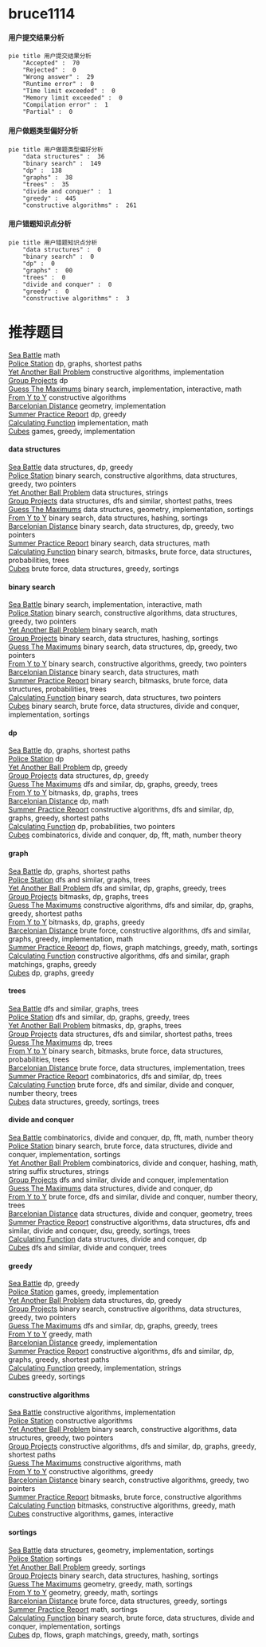 # bruce1114
<!-- tabs:start -->
#### **用户提交结果分析**

```mermaid
pie title 用户提交结果分析
    "Accepted" :  70
    "Rejected" :  0
    "Wrong answer" :  29
    "Runtime error" :  0
    "Time limit exceeded" :  0
    "Memory limit exceeded" :  0
    "Compilation error" :  1
    "Partial" :  0
```
#### **用户做题类型偏好分析**

```mermaid
pie title 用户做题类型偏好分析
    "data structures" :  36
    "binary search" :  149
    "dp" :  138
    "graphs" :  38
    "trees" :  35
    "divide and conquer" :  1
    "greedy" :  445
    "constructive algorithms" :  261
```
#### **用户错题知识点分析**

```mermaid
pie title 用户错题知识点分析
    "data structures" :  0
    "binary search" :  0
    "dp" :  0
    "graphs" :  00
    "trees" :  0
    "divide and conquer" :  0
    "greedy" :  0
    "constructive algorithms" :  3
```
<!-- tabs:end -->
# 推荐题目
[Sea Battle](https://codeforces.com/contest/738/problem/D)		math		  
[Police Station](http://codeforces.com/problemset/problem/208/C)		dp,
                        graphs,
                        shortest paths		  
[Yet Another Ball Problem](http://codeforces.com/problemset/problem/1118/E)		constructive algorithms,
                        implementation		  
[Group Projects](http://codeforces.com/problemset/problem/626/F)		dp		  
[Guess The Maximums](http://codeforces.com/problemset/problem/1363/D)		binary search,
                        implementation,
                        interactive,
                        math		  
[From Y to Y](http://codeforces.com/problemset/problem/848/A)		constructive algorithms		  
[Barcelonian Distance](https://codeforces.com/contest/1078/problem/A)		geometry,
                        implementation		  
[Summer Practice Report](http://codeforces.com/problemset/problem/1076/F)		dp,
                        greedy		  
[Calculating Function](http://codeforces.com/problemset/problem/486/A)		implementation,
                        math		  
[Cubes](https://codeforces.com/contest/521/problem/B)		games,
                        greedy,
                        implementation		  
<!-- tabs:start -->
#### **data structures**
[Sea Battle](http://codeforces.com/problemset/problem/924/C)		data structures,
                        dp,
                        greedy		  
[Police Station](https://codeforces.com/contest/1405/problem/E)		binary search,
                        constructive algorithms,
                        data structures,
                        greedy,
                        two pointers		  
[Yet Another Ball Problem](http://codeforces.com/problemset/problem/899/F)		data structures,
                        strings		  
[Group Projects](http://codeforces.com/problemset/problem/1304/E)		data structures,
                        dfs and similar,
                        shortest paths,
                        trees		  
[Guess The Maximums](http://codeforces.com/problemset/problem/1401/E)		data structures,
                        geometry,
                        implementation,
                        sortings		  
[From Y to Y](http://codeforces.com/problemset/problem/1284/D)		binary search,
                        data structures,
                        hashing,
                        sortings		  
[Barcelonian Distance](http://codeforces.com/problemset/problem/1492/C)		binary search,
                        data structures,
                        dp,
                        greedy,
                        two pointers		  
[Summer Practice Report](http://codeforces.com/problemset/problem/1490/G)		binary search,
                        data structures,
                        math		  
[Calculating Function](http://codeforces.com/problemset/problem/1479/D)		binary search,
                        bitmasks,
                        brute force,
                        data structures,
                        probabilities,
                        trees		  
[Cubes](http://codeforces.com/problemset/problem/1497/A)		brute force,
                        data structures,
                        greedy,
                        sortings		  
#### **binary search**
[Sea Battle](http://codeforces.com/problemset/problem/1363/D)		binary search,
                        implementation,
                        interactive,
                        math		  
[Police Station](https://codeforces.com/contest/1405/problem/E)		binary search,
                        constructive algorithms,
                        data structures,
                        greedy,
                        two pointers		  
[Yet Another Ball Problem](http://codeforces.com/problemset/problem/772/A)		binary search,
                        math		  
[Group Projects](http://codeforces.com/problemset/problem/1284/D)		binary search,
                        data structures,
                        hashing,
                        sortings		  
[Guess The Maximums](http://codeforces.com/problemset/problem/1492/C)		binary search,
                        data structures,
                        dp,
                        greedy,
                        two pointers		  
[From Y to Y](http://codeforces.com/problemset/problem/1463/D)		binary search,
                        constructive algorithms,
                        greedy,
                        two pointers		  
[Barcelonian Distance](http://codeforces.com/problemset/problem/1490/G)		binary search,
                        data structures,
                        math		  
[Summer Practice Report](http://codeforces.com/problemset/problem/1479/D)		binary search,
                        bitmasks,
                        brute force,
                        data structures,
                        probabilities,
                        trees		  
[Calculating Function](http://codeforces.com/problemset/problem/1436/E)		binary search,
                        data structures,
                        two pointers		  
[Cubes](http://codeforces.com/problemset/problem/1461/D)		binary search,
                        brute force,
                        data structures,
                        divide and conquer,
                        implementation,
                        sortings		  
#### **dp**
[Sea Battle](http://codeforces.com/problemset/problem/208/C)		dp,
                        graphs,
                        shortest paths		  
[Police Station](http://codeforces.com/problemset/problem/626/F)		dp		  
[Yet Another Ball Problem](http://codeforces.com/problemset/problem/1076/F)		dp,
                        greedy		  
[Group Projects](http://codeforces.com/problemset/problem/924/C)		data structures,
                        dp,
                        greedy		  
[Guess The Maximums](http://codeforces.com/problemset/problem/982/C)		dfs and similar,
                        dp,
                        graphs,
                        greedy,
                        trees		  
[From Y to Y](http://codeforces.com/problemset/problem/152/E)		bitmasks,
                        dp,
                        graphs,
                        trees		  
[Barcelonian Distance](http://codeforces.com/problemset/problem/1182/A)		dp,
                        math		  
[Summer Practice Report](http://codeforces.com/problemset/problem/1407/E)		constructive algorithms,
                        dfs and similar,
                        dp,
                        graphs,
                        greedy,
                        shortest paths		  
[Calculating Function](http://codeforces.com/problemset/problem/498/B)		dp,
                        probabilities,
                        two pointers		  
[Cubes](http://codeforces.com/problemset/problem/755/G)		combinatorics,
                        divide and conquer,
                        dp,
                        fft,
                        math,
                        number theory		  
#### **graph**
[Sea Battle](http://codeforces.com/problemset/problem/208/C)		dp,
                        graphs,
                        shortest paths		  
[Police Station](http://codeforces.com/problemset/problem/575/B)		dfs and similar,
                        graphs,
                        trees		  
[Yet Another Ball Problem](http://codeforces.com/problemset/problem/982/C)		dfs and similar,
                        dp,
                        graphs,
                        greedy,
                        trees		  
[Group Projects](http://codeforces.com/problemset/problem/152/E)		bitmasks,
                        dp,
                        graphs,
                        trees		  
[Guess The Maximums](http://codeforces.com/problemset/problem/1407/E)		constructive algorithms,
                        dfs and similar,
                        dp,
                        graphs,
                        greedy,
                        shortest paths		  
[From Y to Y](https://codeforces.com/contest/1341/problem/D)		bitmasks,
                        dp,
                        graphs,
                        greedy		  
[Barcelonian Distance](http://codeforces.com/problemset/problem/1487/C)		brute force,
                        constructive algorithms,
                        dfs and similar,
                        graphs,
                        greedy,
                        implementation,
                        math		  
[Summer Practice Report](http://codeforces.com/problemset/problem/1437/C)		dp,
                        flows,
                        graph matchings,
                        greedy,
                        math,
                        sortings		  
[Calculating Function](http://codeforces.com/problemset/problem/1470/D)		constructive algorithms,
                        dfs and similar,
                        graph matchings,
                        graphs,
                        greedy		  
[Cubes](http://codeforces.com/problemset/problem/1476/C)		dp,
                        graphs,
                        greedy		  
#### **trees**
[Sea Battle](http://codeforces.com/problemset/problem/575/B)		dfs and similar,
                        graphs,
                        trees		  
[Police Station](http://codeforces.com/problemset/problem/982/C)		dfs and similar,
                        dp,
                        graphs,
                        greedy,
                        trees		  
[Yet Another Ball Problem](http://codeforces.com/problemset/problem/152/E)		bitmasks,
                        dp,
                        graphs,
                        trees		  
[Group Projects](http://codeforces.com/problemset/problem/1304/E)		data structures,
                        dfs and similar,
                        shortest paths,
                        trees		  
[Guess The Maximums](http://codeforces.com/problemset/problem/1276/D)		dp,
                        trees		  
[From Y to Y](http://codeforces.com/problemset/problem/1479/D)		binary search,
                        bitmasks,
                        brute force,
                        data structures,
                        probabilities,
                        trees		  
[Barcelonian Distance](http://codeforces.com/problemset/problem/1511/C)		brute force,
                        data structures,
                        implementation,
                        trees		  
[Summer Practice Report](http://codeforces.com/problemset/problem/1499/F)		combinatorics,
                        dfs and similar,
                        dp,
                        trees		  
[Calculating Function](http://codeforces.com/problemset/problem/1491/E)		brute force,
                        dfs and similar,
                        divide and conquer,
                        number theory,
                        trees		  
[Cubes](http://codeforces.com/problemset/problem/1466/D)		data structures,
                        greedy,
                        sortings,
                        trees		  
#### **divide and conquer**
[Sea Battle](http://codeforces.com/problemset/problem/755/G)		combinatorics,
                        divide and conquer,
                        dp,
                        fft,
                        math,
                        number theory		  
[Police Station](http://codeforces.com/problemset/problem/1461/D)		binary search,
                        brute force,
                        data structures,
                        divide and conquer,
                        implementation,
                        sortings		  
[Yet Another Ball Problem](http://codeforces.com/problemset/problem/1466/G)		combinatorics,
                        divide and conquer,
                        hashing,
                        math,
                        string suffix structures,
                        strings		  
[Group Projects](http://codeforces.com/problemset/problem/1490/D)		dfs and similar,
                        divide and conquer,
                        implementation		  
[Guess The Maximums](https://codeforces.com/contest/1483/problem/C)		data structures,
                        divide and conquer,
                        dp		  
[From Y to Y](http://codeforces.com/problemset/problem/1491/E)		brute force,
                        dfs and similar,
                        divide and conquer,
                        number theory,
                        trees		  
[Barcelonian Distance](http://codeforces.com/problemset/problem/1303/G)		data structures,
                        divide and conquer,
                        geometry,
                        trees		  
[Summer Practice Report](http://codeforces.com/problemset/problem/1494/D)		constructive algorithms,
                        data structures,
                        dfs and similar,
                        divide and conquer,
                        dsu,
                        greedy,
                        sortings,
                        trees		  
[Calculating Function](http://codeforces.com/problemset/problem/1482/E)		data structures,
                        divide and conquer,
                        dp		  
[Cubes](http://codeforces.com/problemset/problem/566/C)		dfs and similar,
                        divide and conquer,
                        trees		  
#### **greedy**
[Sea Battle](http://codeforces.com/problemset/problem/1076/F)		dp,
                        greedy		  
[Police Station](https://codeforces.com/contest/521/problem/B)		games,
                        greedy,
                        implementation		  
[Yet Another Ball Problem](http://codeforces.com/problemset/problem/924/C)		data structures,
                        dp,
                        greedy		  
[Group Projects](https://codeforces.com/contest/1405/problem/E)		binary search,
                        constructive algorithms,
                        data structures,
                        greedy,
                        two pointers		  
[Guess The Maximums](http://codeforces.com/problemset/problem/982/C)		dfs and similar,
                        dp,
                        graphs,
                        greedy,
                        trees		  
[From Y to Y](http://codeforces.com/problemset/problem/1409/D)		greedy,
                        math		  
[Barcelonian Distance](http://codeforces.com/problemset/problem/1341/B)		greedy,
                        implementation		  
[Summer Practice Report](http://codeforces.com/problemset/problem/1407/E)		constructive algorithms,
                        dfs and similar,
                        dp,
                        graphs,
                        greedy,
                        shortest paths		  
[Calculating Function](http://codeforces.com/problemset/problem/765/B)		greedy,
                        implementation,
                        strings		  
[Cubes](http://codeforces.com/problemset/problem/1148/D)		greedy,
                        sortings		  
#### **constructive algorithms**
[Sea Battle](http://codeforces.com/problemset/problem/1118/E)		constructive algorithms,
                        implementation		  
[Police Station](http://codeforces.com/problemset/problem/848/A)		constructive algorithms		  
[Yet Another Ball Problem](https://codeforces.com/contest/1405/problem/E)		binary search,
                        constructive algorithms,
                        data structures,
                        greedy,
                        two pointers		  
[Group Projects](http://codeforces.com/problemset/problem/1407/E)		constructive algorithms,
                        dfs and similar,
                        dp,
                        graphs,
                        greedy,
                        shortest paths		  
[Guess The Maximums](http://codeforces.com/problemset/problem/1343/B)		constructive algorithms,
                        math		  
[From Y to Y](http://codeforces.com/problemset/problem/1493/A)		constructive algorithms,
                        greedy		  
[Barcelonian Distance](http://codeforces.com/problemset/problem/1463/D)		binary search,
                        constructive algorithms,
                        greedy,
                        two pointers		  
[Summer Practice Report](https://codeforces.com/contest/1456/problem/B)		bitmasks,
                        brute force,
                        constructive algorithms		  
[Calculating Function](http://codeforces.com/problemset/problem/1492/D)		bitmasks,
                        constructive algorithms,
                        greedy,
                        math		  
[Cubes](https://codeforces.com/contest/1504/problem/D)		constructive algorithms,
                        games,
                        interactive		  
#### **sortings**
[Sea Battle](http://codeforces.com/problemset/problem/1401/E)		data structures,
                        geometry,
                        implementation,
                        sortings		  
[Police Station](http://codeforces.com/problemset/problem/984/A)		sortings		  
[Yet Another Ball Problem](http://codeforces.com/problemset/problem/1148/D)		greedy,
                        sortings		  
[Group Projects](http://codeforces.com/problemset/problem/1284/D)		binary search,
                        data structures,
                        hashing,
                        sortings		  
[Guess The Maximums](https://codeforces.com/contest/1496/problem/C)		geometry,
                        greedy,
                        math,
                        sortings		  
[From Y to Y](http://codeforces.com/problemset/problem/1495/A)		geometry,
                        greedy,
                        math,
                        sortings		  
[Barcelonian Distance](http://codeforces.com/problemset/problem/1497/A)		brute force,
                        data structures,
                        greedy,
                        sortings		  
[Summer Practice Report](http://codeforces.com/problemset/problem/1427/A)		math,
                        sortings		  
[Calculating Function](http://codeforces.com/problemset/problem/1461/D)		binary search,
                        brute force,
                        data structures,
                        divide and conquer,
                        implementation,
                        sortings		  
[Cubes](http://codeforces.com/problemset/problem/1437/C)		dp,
                        flows,
                        graph matchings,
                        greedy,
                        math,
                        sortings		  
<!-- tabs:end -->
